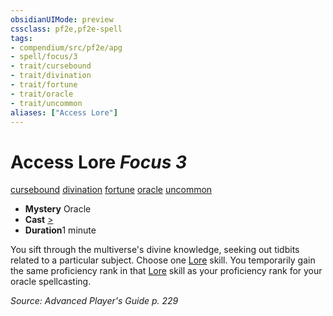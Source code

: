 ```yaml
---
obsidianUIMode: preview
cssclass: pf2e,pf2e-spell
tags:
- compendium/src/pf2e/apg
- spell/focus/3
- trait/cursebound
- trait/divination
- trait/fortune
- trait/oracle
- trait/uncommon
aliases: ["Access Lore"]
---
```

# Access Lore *Focus 3*   
[cursebound](../../rules/traits/cursebound-apg.md)  [divination](../../rules/traits/divination.md)  [fortune](../../rules/traits/fortune.md)  [oracle](../../rules/traits/oracle-apg.md)  [uncommon](../../rules/traits/uncommon.md)  

- **Mystery** Oracle
- **Cast** [>](../../rules/core-rulebook/chapter-9-playing-the-game.md#Actions "Single Action") 
- **Duration**1 minute

You sift through the multiverse's divine knowledge, seeking out tidbits related to a particular subject. Choose one [Lore](../skills.md#Lore) skill. You temporarily gain the same proficiency rank in that [Lore](../skills.md#Lore) skill as your proficiency rank for your oracle spellcasting.

*Source: Advanced Player's Guide p. 229*